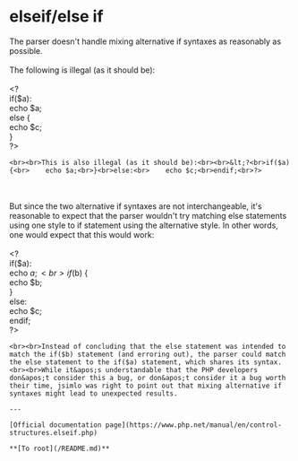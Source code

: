 # elseif/else if



The parser doesn&apos;t handle mixing alternative if syntaxes as reasonably as possible.<br><br>The following is illegal (as it should be):<br><br>&lt;?<br>if($a):<br>    echo $a;<br>else {<br>    echo $c;<br>}<br>?>
```
<br><br>This is also illegal (as it should be):<br><br>&lt;?<br>if($a) {<br>    echo $a;<br>}<br>else:<br>    echo $c;<br>endif;<br>?>
```
<br><br>But since the two alternative if syntaxes are not interchangeable, it&apos;s reasonable to expect that the parser wouldn&apos;t try matching else statements using one style to if statement using the alternative style. In other words, one would expect that this would work:<br><br>&lt;?<br>if($a):<br>    echo $a;<br>    if($b) {<br>      echo $b;<br>    }<br>else:<br>    echo $c;<br>endif;<br>?>
```
<br><br>Instead of concluding that the else statement was intended to match the if($b) statement (and erroring out), the parser could match the else statement to the if($a) statement, which shares its syntax.<br><br>While it&apos;s understandable that the PHP developers don&apos;t consider this a bug, or don&apos;t consider it a bug worth their time, jsimlo was right to point out that mixing alternative if syntaxes might lead to unexpected results.  

---

[Official documentation page](https://www.php.net/manual/en/control-structures.elseif.php)

**[To root](/README.md)**
